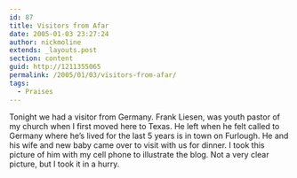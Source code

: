 ```yaml
---
id: 87
title: Visitors from Afar
date: 2005-01-03 23:27:24
author: nickmoline
extends: _layouts.post
section: content
guid: http://1211355065
permalink: /2005/01/03/visitors-from-afar/
tags:
  - Praises
---
```

Tonight we had a visitor from Germany. Frank Liesen, was youth pastor of my church when I first moved here to Texas. He left when he felt called to Germany where he&#8217;s lived for the last 5 years is in town on Furlough. He and his wife and new baby came over to visit with us for dinner. I took this picture of him with my cell phone to illustrate the blog. Not a very clear picture, but I took it in a hurry.
